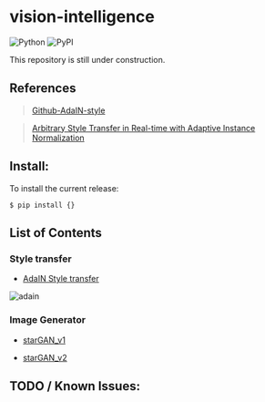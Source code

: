# vision-intelligence
![Python](https://img.shields.io/badge/python-3.8%20%7C%203.9-blue)
![PyPI](https://badge.fury.io/py/tensorflow.svg)

This repository is still under construction.

## References
> [Github-AdaIN-style](https://github.com/xunhuang1995/AdaIN-style)

> [Arbitrary Style Transfer in Real-time with Adaptive Instance Normalization](https://arxiv.org/abs/1703.06868)

## Install:
To install the current release:

```shell
$ pip install {}
```

## List of Contents

### Style transfer

* [AdaIN Style transfer](https://github.com/takhyun12/vision-intelligence/tree/main/Style-transfer)

![adain](https://user-images.githubusercontent.com/41291493/132440767-673332f9-6ec9-4fb9-aca6-236e4df64198.png)

### Image Generator

* [starGAN_v1](https://github.com/takhyun12/vision-intelligence/tree/main/Generator/starGAN/v1)
  
* [starGAN_v2](https://github.com/takhyun12/vision-intelligence/tree/main/Generator/starGAN/v2)

## TODO / Known Issues:

